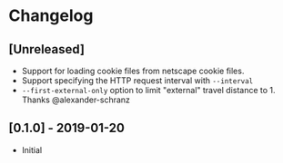# Changelog

## [Unreleased]

- Support for loading cookie files from netscape cookie files.
- Support specifying the HTTP request interval with `--interval`
- `--first-external-only` option to limit "external" travel distance to 1.
  Thanks @alexander-schranz

## [0.1.0] - 2019-01-20

- Initial
